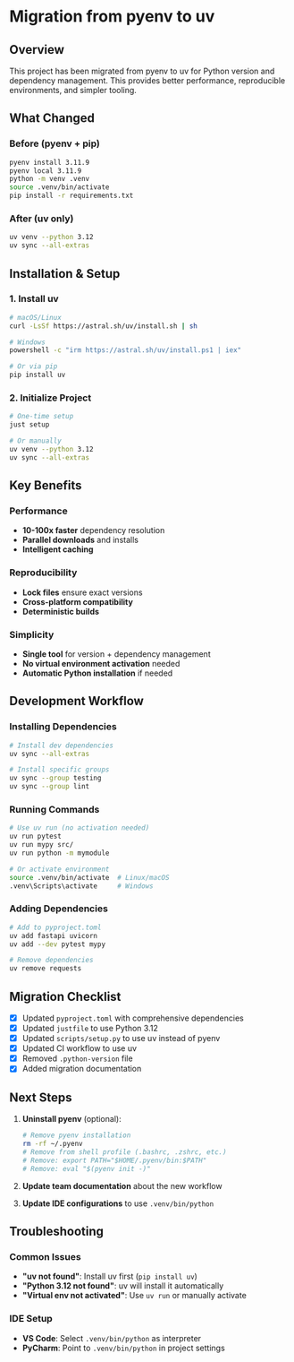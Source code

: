 # Migration from pyenv to uv

## Overview
This project has been migrated from pyenv to uv for Python version and dependency management. This provides better performance, reproducible environments, and simpler tooling.

## What Changed

### Before (pyenv + pip)
```bash
pyenv install 3.11.9
pyenv local 3.11.9
python -m venv .venv
source .venv/bin/activate
pip install -r requirements.txt
```

### After (uv only)
```bash
uv venv --python 3.12
uv sync --all-extras
```

## Installation & Setup

### 1. Install uv
```bash
# macOS/Linux
curl -LsSf https://astral.sh/uv/install.sh | sh

# Windows
powershell -c "irm https://astral.sh/uv/install.ps1 | iex"

# Or via pip
pip install uv
```

### 2. Initialize Project
```bash
# One-time setup
just setup

# Or manually
uv venv --python 3.12
uv sync --all-extras
```

## Key Benefits

### Performance
- **10-100x faster** dependency resolution
- **Parallel downloads** and installs
- **Intelligent caching**

### Reproducibility
- **Lock files** ensure exact versions
- **Cross-platform compatibility**
- **Deterministic builds**

### Simplicity
- **Single tool** for version + dependency management
- **No virtual environment activation** needed
- **Automatic Python installation** if needed

## Development Workflow

### Installing Dependencies
```bash
# Install dev dependencies
uv sync --all-extras

# Install specific groups
uv sync --group testing
uv sync --group lint
```

### Running Commands
```bash
# Use uv run (no activation needed)
uv run pytest
uv run mypy src/
uv run python -m mymodule

# Or activate environment
source .venv/bin/activate  # Linux/macOS
.venv\Scripts\activate     # Windows
```

### Adding Dependencies
```bash
# Add to pyproject.toml
uv add fastapi uvicorn
uv add --dev pytest mypy

# Remove dependencies
uv remove requests
```

## Migration Checklist

- [x] Updated `pyproject.toml` with comprehensive dependencies
- [x] Updated `justfile` to use Python 3.12
- [x] Updated `scripts/setup.py` to use uv instead of pyenv
- [x] Updated CI workflow to use uv
- [x] Removed `.python-version` file
- [x] Added migration documentation

## Next Steps

1. **Uninstall pyenv** (optional):
   ```bash
   # Remove pyenv installation
   rm -rf ~/.pyenv
   # Remove from shell profile (.bashrc, .zshrc, etc.)
   # Remove: export PATH="$HOME/.pyenv/bin:$PATH"
   # Remove: eval "$(pyenv init -)"
   ```

2. **Update team documentation** about the new workflow

3. **Update IDE configurations** to use `.venv/bin/python`

## Troubleshooting

### Common Issues
- **"uv not found"**: Install uv first (`pip install uv`)
- **"Python 3.12 not found"**: uv will install it automatically
- **"Virtual env not activated"**: Use `uv run` or manually activate

### IDE Setup
- **VS Code**: Select `.venv/bin/python` as interpreter
- **PyCharm**: Point to `.venv/bin/python` in project settings
